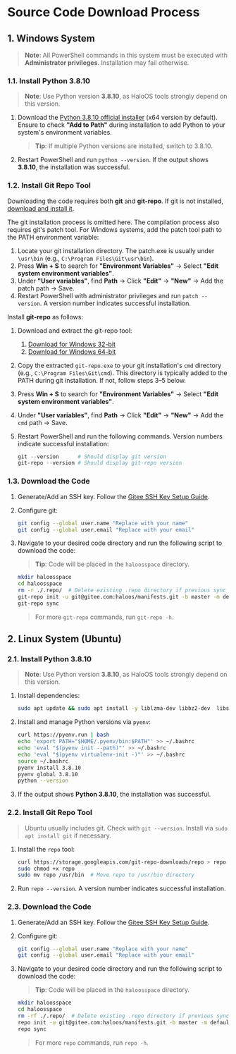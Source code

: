 # Source Code Download Process

## 1. Windows System
> **Note**: All PowerShell commands in this system must be executed with **Administrator privileges**. Installation may fail otherwise.

### 1.1. Install Python 3.8.10
> **Note**: Use Python version **3.8.10**, as HaloOS tools strongly depend on this version.

1. Download the [Python 3.8.10 official installer](https://www.python.org/ftp/python/3.8.10/python-3.8.10-amd64.exe) (x64 version by default). Ensure to check **"Add to Path"** during installation to add Python to your system's environment variables.

    > **Tip**: If multiple Python versions are installed, switch to 3.8.10.

2. Restart PowerShell and run `python --version`. If the output shows **3.8.10**, the installation was successful.

### 1.2. Install Git Repo Tool
Downloading the code requires both **git** and **git-repo**. If git is not installed, [download and install it](https://git-scm.com/downloads/win).

The git installation process is omitted here. The compilation process also requires git's patch tool. For Windows systems, add the patch tool path to the PATH environment variable:

1. Locate your git installation directory. The patch.exe is usually under `\usr\bin` (e.g., `C:\Program Files\Git\usr\bin`).
2. Press **Win + S** to search for **"Environment Variables"** → Select **"Edit system environment variables"**.
3. Under **"User variables"**, find **Path** → Click **"Edit"** → **"New"** → Add the patch path → Save.
4. Restart PowerShell with administrator privileges and run `patch --version`. A version number indicates successful installation.

Install **git-repo** as follows:

1. Download and extract the git-repo tool:
    1. [Download for Windows 32-bit](https://gitee.com/alibaba/git-repo-go/releases/download/v0.7.8/git-repo-0.7.8-Windows-32.zip)
    2. [Download for Windows 64-bit](https://gitee.com/alibaba/git-repo-go/releases/download/v0.7.8/git-repo-0.7.8-Windows-64.zip)

2. Copy the extracted `git-repo.exe` to your git installation's `cmd` directory (e.g., `C:\Program Files\Git\cmd`). This directory is typically added to the PATH during git installation. If not, follow steps 3–5 below.

3. Press **Win + S** to search for **"Environment Variables"** → Select **"Edit system environment variables"**.
4. Under **"User variables"**, find **Path** → Click **"Edit"** → **"New"** → Add the `cmd` path → Save.
5. Restart PowerShell and run the following commands. Version numbers indicate successful installation:
    ```PowerShell
    git --version      # Should display git version
    git-repo --version # Should display git-repo version
    ```

### 1.3. Download the Code

1. Generate/Add an SSH key. Follow the [Gitee SSH Key Setup Guide](https://gitee.com/help/articles/4181#article-header0).

2. Configure git:
    ```bash
    git config --global user.name "Replace with your name"
    git config --global user.email "Replace with your email"
    ```

3. Navigate to your desired code directory and run the following script to download the code:
    > **Tip**: Code will be placed in the `haloosspace` directory.

    ```bash
    mkdir haloosspace
    cd haloosspace
    rm -r ./.repo/  # Delete existing .repo directory if previous sync failed; skip this step if .repo doesn't exist
    git-repo init -u git@gitee.com:haloos/manifests.git -b master -m default.xml
    git-repo sync
    ```

    > For more `git-repo` commands, run `git-repo -h`.


## 2. Linux System (Ubuntu)

### 2.1. Install Python 3.8.10
> **Note**: Use Python version **3.8.10**, as HaloOS tools strongly depend on this version.

1. Install dependencies:
    ```bash
    sudo apt update && sudo apt install -y liblzma-dev libbz2-dev  libssl-dev build-essential zlib1g-dev libncurses5-dev  libgdbm-dev libnss3-dev  libreadline-dev  libffi-dev  libsqlite3-dev
    ```

2. Install and manage Python versions via `pyenv`:
    ```bash
    curl https://pyenv.run | bash
    echo 'export PATH="$HOME/.pyenv/bin:$PATH"' >> ~/.bashrc
    echo 'eval "$(pyenv init --path)"' >> ~/.bashrc
    echo 'eval "$(pyenv virtualenv-init -)"' >> ~/.bashrc
    source ~/.bashrc
    pyenv install 3.8.10
    pyenv global 3.8.10
    python --version
    ```

3. If the output shows **Python 3.8.10**, the installation was successful.

### 2.2. Install Git Repo Tool
> Ubuntu usually includes git. Check with `git --version`. Install via `sudo apt install git` if necessary.

1. Install the `repo` tool:
    ```bash
    curl https://storage.googleapis.com/git-repo-downloads/repo > repo
    sudo chmod +x repo
    sudo mv repo /usr/bin  # Move repo to /usr/bin directory
    ```

2. Run `repo --version`. A version number indicates successful installation.

### 2.3. Download the Code

1. Generate/Add an SSH key. Follow the [Gitee SSH Key Setup Guide](https://gitee.com/help/articles/4181#article-header0).

2. Configure git:
    ```bash
    git config --global user.name "Replace with your name"
    git config --global user.email "Replace with your email"
    ```

3. Navigate to your desired code directory and run the following script to download the code:
    > **Tip**: Code will be placed in the `haloosspace` directory.

    ```bash
    mkdir haloosspace
    cd haloosspace
    rm -rf ./.repo/  # Delete existing .repo directory if previous sync failed; skip this step if .repo doesn't exist
    repo init -u git@gitee.com:haloos/manifests.git -b master -m default.xml
    repo sync
    ```

    > For more `repo` commands, run `repo -h`.